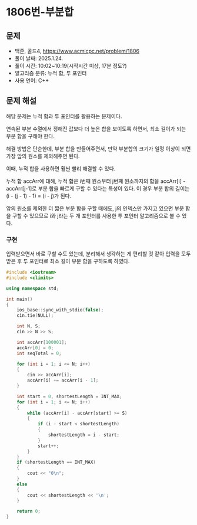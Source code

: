 # 1806번-부분합

## 문제

- 백준, 골드4, https://www.acmicpc.net/problem/1806
- 풀이 날짜: 2025.1.24.
- 풀이 시간: 10:02~10:19(시작시간 미상, 17분 정도?)
- 알고리즘 분류: 누적 합, 투 포인터
- 사용 언어: C++

## 문제 해설

해당 문제는 누적 합과 투 포인터를 활용하는 문제이다.

연속된 부분 수열에서 정해진 값보다 더 높은 합을 보이도록 하면서, 최소 길이가 되는 부분 합을 구해야 한다.

해결 방법은 단순한데, 부분 합을 만들어주면서, 만약 부분합의 크기가 일정 이상이 되면 가장 앞의 원소를 제외해주면 된다.

이때, 누적 합을 사용하면 훨씬 빨리 해결할 수 있다.

누적 합 accArr에 대해, 누적 합은 i번째 원소부터 j번째 원소까지의 합을 accArr[i] - accArr[j-1]로 부분 합을 빠르게 구할 수 있다는 특성이 있다. 이 경우 부분 합의 길이는 (i - (j - 1) - 1) = (i - j)가 된다.

앞의 원소를 제외한 더 짧은 부분 합을 구할 때에도, j의 인덱스만 가지고 있으면 부분 합을 구할 수 있으므로 i와 j라는 두 개 포인터를 사용한 투 포인터 알고리즘으로 볼 수 있다.

### 구현

입력받으면서 바로 구할 수도 있는데, 분리해서 생각하는 게 편리할 것 같아 입력을 모두 받은 후 투 포인터로 최소 길이 부분 합을 구하도록 하였다.

```cpp
#include <iostream>
#include <climits>

using namespace std;

int main()
{
    ios_base::sync_with_stdio(false);
    cin.tie(NULL);

    int N, S;
    cin >> N >> S;

    int accArr[100001];
    accArr[0] = 0;
    int seqTotal = 0;

    for (int i = 1; i <= N; i++)
    {
        cin >> accArr[i];
        accArr[i] += accArr[i - 1];
    }

    int start = 0, shortestLength = INT_MAX;
    for (int i = 1; i <= N; i++)
    {
        while (accArr[i] - accArr[start] >= S)
        {
            if (i - start < shortestLength)
            {
                shortestLength = i - start;
            }
            start++;
        }
    }
    if (shortestLength == INT_MAX)
    {
        cout << "0\n";
    }
    else
    {
        cout << shortestLength << '\n';
    }

    return 0;
}
```
